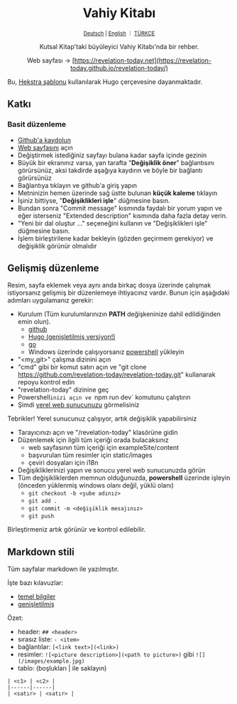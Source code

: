 <div align="center">
  <h1 align="center">Vahiy Kitabı</h1>
  <sup align="center"><a href="README.de.md">Deutsch</a> | <a href="README.md">English</a> ｜ <a href="README.tr.md">TÜRKÇE</a></sup>
  <p align="center">Kutsal Kitap'taki büyüleyici Vahiy Kitabı'nda bir rehber.</p>

Web sayfası → [https://revelation-today.net](https://revelation-today.github.io/revelation-today/)
</div>

Bu, [Hekstra şablonu](https://imfing.github.io/hextra/) kullanılarak Hugo çerçevesine dayanmaktadır.

## Katkı

### Basit düzenleme

- [Github'a kaydolun](https://github.com/signup?ref_cta=Sign+up&ref_loc=header+logged+out&ref_page=%2F&source=header-home)
- [Web sayfasını](https://revelation-today.github.io/revelation-today/) açın
- Değiştirmek istediğiniz sayfayı bulana kadar sayfa içinde gezinin
- Büyük bir ekranınız varsa, yan tarafta "**Değişiklik öner**" bağlantısını görürsünüz, aksi takdirde aşağıya kaydırın ve böyle bir bağlantı görürsünüz
- Bağlantıya tıklayın ve github'a giriş yapın
- Metninizin hemen üzerinde sağ üstte bulunan **küçük kaleme** tıklayın
- İşiniz bittiyse, "**Değişiklikleri işle**" düğmesine basın.
- Bundan sonra "Commit message" kısmında faydalı bir yorum yapın ve eğer isterseniz "Extended description" kısmında daha fazla detay verin. 
- "Yeni bir dal oluştur ..." seçeneğini kullanın ve "Değişiklikleri işle" düğmesine basın.
- İşlem birleştirilene kadar bekleyin (gözden geçirmem gerekiyor) ve değişiklik görünür olmalıdır

## Gelişmiş düzenleme

Resim, sayfa eklemek veya aynı anda birkaç dosya üzerinde çalışmak istiyorsanız gelişmiş bir düzenlemeye ihtiyacınız vardır. Bunun için aşağıdaki adımları uygulamanız gerekir:
- Kurulum (Tüm kurulumlarınızın **PATH** değişkeninize dahil edildiğinden emin olun).
    - [github](https://git-scm.com/)
    - [Hugo (genişletilmiş versiyon!)](https://gohugo.io/installation/)
    - [go](https://go.dev/)
    - Windows üzerinde çalışıyorsanız [powershell](https://learn.microsoft.com/en-us/powershell/scripting/install/installing-powershell-on-windows?view=powershell-7.4) yükleyin
- "<my_git>" çalışma dizinini açın 
- "cmd" gibi bir komut satırı açın ve "git clone https://github.com/revelation-today/revelation-today.git" kullanarak repoyu kontrol edin
- "revelation-today" dizinine geç
- Powershell`inizi açın ve `npm run dev` komutunu çalıştırın
- Şimdi [yerel web sunucunuzu](http://localhost:1313/) görmelisiniz

Tebrikler! Yerel sunucunuz çalışıyor, artık değişiklik yapabilirsiniz

- Tarayıcınızı açın ve "<my-git>/revelation-today" klasörüne gidin
- Düzenlemek için ilgili tüm içeriği orada bulacaksınız
    - web sayfasının tüm içeriği için exampleSite/content
    - başvurulan tüm resimler için static/images
    - çeviri dosyaları için i18n
- Değişikliklerinizi yapın ve sonucu yerel web sunucunuzda görün
- Tüm değişikliklerden memnun olduğunuzda, **powershell** üzerinde işleyin (önceden yüklenmiş windows olanı değil, yüklü olanı)
    - `git checkout -b <şube adınız>`
    - `git add .`
    - `git commit -m <değişiklik mesajınız>`
    - `git push`
    
Birleştirmeniz artık görünür ve kontrol edilebilir.

## Markdown stili

Tüm sayfalar markdown ile yazılmıştır. 

İşte bazı kılavuzlar:
- [temel bilgiler](https://www.markdownguide.org/basic-syntax/)
- [genişletilmiş](https://www.markdownguide.org/extended-syntax/)

Özet:
- header: `## <header>`
- sırasız liste: `- <item>`
- bağlantılar: `[<link text>](<link>)`
- resimler: `![<picture description>](<path to picture>)` gibi `![](/images/example.jpg)`
- tablo: (boşlukları \| ile saklayın) 
```
| <c1> | <c2> |
|------|------|
| <satır> | <satır> |
```
